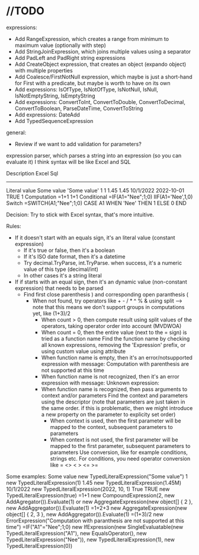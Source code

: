 # //TODO
expressions:
- Add RangeExpression, which creates a range from minimum to maximum value (optionally with step)
- Add StringJoinExpression, which joins multiple values using a separator
- Add PadLeft and PadRight string expressions
- Add CreateObject expression, that creates an object (expando object) with multiple properties
- Add Coalesce/FirstNotNull expression, which maybe is just a short-hand for First with a predicate, but maybe is worth to have on its own
- Add expressions: IsOfType, IsNotOfType, IsNotNull, IsNull, IsNotEmptyString, IsEmptyString
- Add expressions: ConvertToInt, ConvertToDouble, ConvertToDecimal, ConvertToBoolean, ParseDateTime, ConvertToString
- Add expressions: DateAdd
- Add TypedSequenceExpression<T>

general:
- Review if we want to add validation for parameters?

expression parser, which parses a string into an expression (so you can evaluate it)
I think syntax will be like Excel and SQL

Description       Excel                  Sql
----------------- ---------------------- ------------------------------------
Literal value     Some value             'Some value'
                  1                      1
                  1.45                   1.45
                  10/1/2022              2022-10-01
                  TRUE                   1
Computation       =1+1                   1+1
Conditional       =IF(A1="Nee";1;0)      IIF(A1='Nee',1,0)
Switch            =SWITCH(A1;"Nee";1;0)  CASE A1 WHEN 'Nee' THEN 1 ELSE 0 END

Decision: Try to stick with Excel syntax, that's more intuitive.

Rules:
* If it doesn't start with an equals sign, it's an literal value (constant expression)
  * If it's true or false, then it's a boolean
  * If it's ISO date format, then it's a datetime
  * Try decimal.TryParse, int.TryParse. when success, it's a numeric value of this type (decimal/int)
  * In other cases it's a string literal
* If if starts with an equal sign, then it's an dynamic value (non-constant expression) that needs to be parsed
  * Find first close parenthesis ) and corresponding open paranthesis (
    * When not found, try operators like + - / * ^ % & using split --> note that this means we don't support groups in computations yet, like (1+3)/2
      * When count > 0, then compute result using split values of the operators, taking operator order into account (MVDWOA)
      * When count = 0, then the entire value (next to the = sign) is tried as a function name
        Find the function name by checking all known expressions, removing the 'Expression' prefix, or using custom value using attribute
      * When function name is empty, then it's an error/notsupported expression with message: Computation with parenthesis are not supported at this time
      * When function name is not recognized, then it's an error expression with message: Unknown expression: <name>
      * When function name is recognized, then pass arguments to context and/or parameters
        Find the context and parameters using the descriptor (note that parameters are just taken in the same order. if this is problematic, then we might introduce a new property on the parameter to explicity set order)
          * When context is used, then the first parameter will be mapped to the context, subsequent parameters to parameters
          * When context is not used, the first parameter will be mapped to the first parameter, subsequent parameters to parameters
        Use conversion, like for example conditions, strings etc. For conditions, you need operator conversion like = <> < > <= >=


Some examples:
Some value
  new TypedLiteralExpression<string>("Some value")
1
  new TypedLiteralExpression<int>(1)
1.45
  new TypedLiteralExpression<decimal>(1.45M)
10/1/2022
  new TypedLiteralExpression<DateTime>(2022, 10, 1)
True
TRUE
  new TypedLiteralExpression<bool>(true)
=1+1
  new CompoundExpression(2, new AddAgregator()).Evaluate(1)
  or
  new AggregateExpression(new object[] { 2 }, new AddAggregator()).Evaluate(1)
=1+2+3
  new AggregateExpression(new object[] { 2, 3 }, new AddAggregator()).Evaluate(1)
=(1+3)/2
  new ErrorExpression("Computation with paranthesis are not supported at this time")
=IF("A1"="Nee";1;0)
  new IfExpression(new SingleEvaluatable(new TypedLiteralExpression<string>("A1"), new EqualsOperator(), new TypedLiteralExpression("Nee")), new TypedLiteralExpression<int>(1), new TypedLiteralExpression<int>(0))
